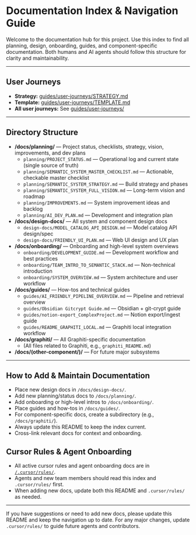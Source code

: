 # Documentation Index & Navigation Guide

Welcome to the documentation hub for this project. Use this index to find all planning, design, onboarding, guides, and component-specific documentation. Both humans and AI agents should follow this structure for clarity and maintainability.

---

## User Journeys
- **Strategy:** [guides/user-journeys/STRATEGY.md](./guides/user-journeys/STRATEGY.md)
- **Template:** [guides/user-journeys/TEMPLATE.md](./guides/user-journeys/TEMPLATE.md)
- **All user journeys:** See [guides/user-journeys/](./guides/user-journeys/)

---

## Directory Structure

- **/docs/planning/** — Project status, checklists, strategy, vision, improvements, and dev plans
  - `planning/PROJECT_STATUS.md` — Operational log and current state (single source of truth)
  - `planning/SEMANTIC_SYSTEM_MASTER_CHECKLIST.md` — Actionable, checkable master checklist
  - `planning/SEMANTIC_SYSTEM_STRATEGY.md` — Build strategy and phases
  - `planning/SEMANTIC_SYSTEM_FULL_VISION.md` — Long-term vision and roadmap
  - `planning/IMPROVEMENTS.md` — System improvement ideas and backlog
  - `planning/AI_DEV_PLAN.md` — Development and integration plan
- **/docs/design-docs/** — All system and component design docs
  - `design-docs/MODEL_CATALOG_API_DESIGN.md` — Model catalog API design/spec
  - `design-docs/FRIENDLY_UI_PLAN.md` — Web UI design and UX plan
- **/docs/onboarding/** — Onboarding and high-level system overviews
  - `onboarding/DEVELOPMENT_GUIDE.md` — Development workflow and best practices
  - `onboarding/TEAM_INTRO_TO_SEMANTIC_STACK.md` — Non-technical introduction
  - `onboarding/SYSTEM_OVERVIEW.md` — System architecture and user workflow
- **/docs/guides/** — How-tos and technical guides
  - `guides/AI_FRIENDLY_PIPELINE_OVERVIEW.md` — Pipeline and retrieval overview
  - `guides/Obsidian Gitcrypt Guide.md` — Obsidian + git-crypt guide
  - `guides/notion-export_ComplexProject.md` — Notion export/ingest guide
  - `guides/README_GRAPHITI_LOCAL.md` — Graphiti local integration workflow
- **/docs/graphiti/** — All Graphiti-specific documentation
  - (All files related to Graphiti, e.g., `graphiti_README.md`)
- **/docs/(other-component/)/** — For future major subsystems

---

## How to Add & Maintain Documentation
- Place new design docs in `/docs/design-docs/`.
- Add new planning/status docs to `/docs/planning/`.
- Add onboarding or high-level intros to `/docs/onboarding/`.
- Place guides and how-tos in `/docs/guides/`.
- For component-specific docs, create a subdirectory (e.g., `/docs/graphiti/`).
- Always update this README to keep the index current.
- Cross-link relevant docs for context and onboarding.

## Cursor Rules & Agent Onboarding
- All active cursor rules and agent onboarding docs are in [`/.cursor/rules/`](../.cursor/rules/).
- Agents and new team members should read this index and `.cursor/rules/` first.
- When adding new docs, update both this README and `.cursor/rules/` as needed.

---

If you have suggestions or need to add new docs, please update this README and keep the navigation up to date. For any major changes, update `.cursor/rules/` to guide future agents and contributors.